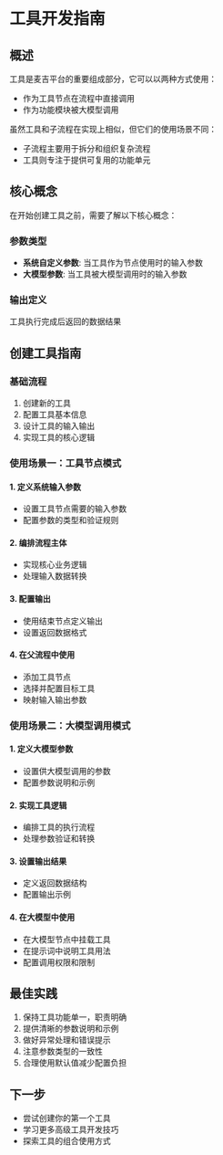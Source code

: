 
# 工具开发指南

## 概述

工具是麦吉平台的重要组成部分，它可以以两种方式使用：
- 作为工具节点在流程中直接调用
- 作为功能模块被大模型调用

虽然工具和子流程在实现上相似，但它们的使用场景不同：
- 子流程主要用于拆分和组织复杂流程
- 工具则专注于提供可复用的功能单元

## 核心概念

在开始创建工具之前，需要了解以下核心概念：

### 参数类型
- **系统自定义参数**: 当工具作为节点使用时的输入参数
- **大模型参数**: 当工具被大模型调用时的输入参数

### 输出定义
工具执行完成后返回的数据结果

## 创建工具指南

### 基础流程
1. 创建新的工具
2. 配置工具基本信息
3. 设计工具的输入输出
4. 实现工具的核心逻辑

### 使用场景一：工具节点模式

#### 1. 定义系统输入参数
- 设置工具节点需要的输入参数
- 配置参数的类型和验证规则

#### 2. 编排流程主体
- 实现核心业务逻辑
- 处理输入数据转换

#### 3. 配置输出
- 使用结束节点定义输出
- 设置返回数据格式

#### 4. 在父流程中使用
- 添加工具节点
- 选择并配置目标工具
- 映射输入输出参数

### 使用场景二：大模型调用模式

#### 1. 定义大模型参数
- 设置供大模型调用的参数
- 配置参数说明和示例

#### 2. 实现工具逻辑
- 编排工具的执行流程
- 处理参数验证和转换

#### 3. 设置输出结果
- 定义返回数据结构
- 配置输出示例

#### 4. 在大模型中使用
- 在大模型节点中挂载工具
- 在提示词中说明工具用法
- 配置调用权限和限制

## 最佳实践

1. 保持工具功能单一，职责明确
2. 提供清晰的参数说明和示例
3. 做好异常处理和错误提示
4. 注意参数类型的一致性
5. 合理使用默认值减少配置负担

## 下一步

- 尝试创建你的第一个工具
- 学习更多高级工具开发技巧
- 探索工具的组合使用方式
